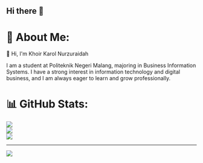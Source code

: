 ## Hi there 👋

<!--
**khoirkanzura/khoirkanzura** is a ✨ _special_ ✨ repository because its `README.md` (this file) appears on your GitHub profile.

Here are some ideas to get you started:

- 🔭 I’m currently working on ...
- 🌱 I’m currently learning ...
- 👯 I’m looking to collaborate on ...
- 🤔 I’m looking for help with ...
- 💬 Ask me about ...
- 📫 How to reach me: ...
- 😄 Pronouns: ...
- ⚡ Fun fact: ...
-->
# 💫 About Me:
👋 Hi, I'm Khoir Karol Nurzuraidah

I am a student at Politeknik Negeri Malang, majoring in Business Information Systems. I have a strong interest in information technology and digital business, and I am always eager to learn and grow professionally.


# 📊 GitHub Stats:
![](https://github-readme-stats.vercel.app/api?username=khoirkanzura&theme=nightowl&hide_border=false&include_all_commits=true&count_private=true)<br/>
![](https://nirzak-streak-stats.vercel.app/?user=khoirkanzura&theme=nightowl&hide_border=false)<br/>
![](https://github-readme-stats.vercel.app/api/top-langs/?username=khoirkanzura&theme=nightowl&hide_border=false&include_all_commits=true&count_private=true&layout=compact)

---
[![](https://visitcount.itsvg.in/api?id=khoirkanzura&icon=0&color=0)](https://visitcount.itsvg.in)

<!-- Proudly created with GPRM ( https://gprm.itsvg.in ) -->
<!-- Proudly created with GPRM ( https://gprm.itsvg.in ) -->
